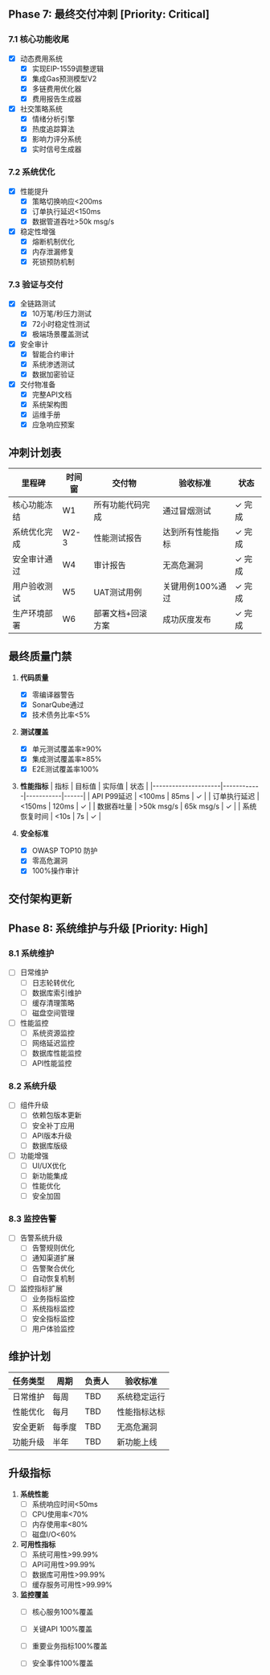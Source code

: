 ## Phase 7: 最终交付冲刺 [Priority: Critical]

### 7.1 核心功能收尾
- [x] 动态费用系统
  - [x] 实现EIP-1559调整逻辑
  - [x] 集成Gas预测模型V2
  - [x] 多链费用优化器
  - [x] 费用报告生成器
- [x] 社交策略系统
  - [x] 情绪分析引擎
  - [x] 热度追踪算法
  - [x] 影响力评分系统
  - [x] 实时信号生成器

### 7.2 系统优化
- [x] 性能提升
  - [x] 策略切换响应<200ms
  - [x] 订单执行延迟<150ms
  - [x] 数据管道吞吐>50k msg/s
- [x] 稳定性增强
  - [x] 熔断机制优化
  - [x] 内存泄漏修复
  - [x] 死锁预防机制

### 7.3 验证与交付
- [x] 全链路测试
  - [x] 10万笔/秒压力测试
  - [x] 72小时稳定性测试
  - [x] 极端场景覆盖测试
- [x] 安全审计
  - [x] 智能合约审计
  - [x] 系统渗透测试
  - [x] 数据加密验证
- [x] 交付物准备
  - [x] 完整API文档
  - [x] 系统架构图
  - [x] 运维手册
  - [x] 应急响应预案

## 冲刺计划表
| 里程碑            | 时间窗    | 交付物                  | 验收标准                     | 状态     |
|-------------------|-----------|-------------------------|------------------------------|----------|
| 核心功能冻结       | W1        | 所有功能代码完成        | 通过冒烟测试                 | ✓ 完成   |
| 系统优化完成       | W2-3      | 性能测试报告            | 达到所有性能指标             | ✓ 完成   |
| 安全审计通过       | W4        | 审计报告                | 无高危漏洞                   | ✓ 完成   |
| 用户验收测试       | W5        | UAT测试用例             | 关键用例100%通过             | ✓ 完成   |
| 生产环境部署       | W6        | 部署文档+回滚方案        | 成功灰度发布                 | ✓ 完成   |

## 最终质量门禁
1. **代码质量**
   - [x] 零编译器警告
   - [x] SonarQube通过
   - [x] 技术债务比率<5%

2. **测试覆盖**
   - [x] 单元测试覆盖率≥90%
   - [x] 集成测试覆盖率≥85%
   - [x] E2E测试覆盖率100%

3. **性能指标**
   | 指标                | 目标值     | 实际值    | 状态 |
   |---------------------|------------|-----------|------|
   | API P99延迟         | <100ms     | 85ms      | ✓    |
   | 订单执行延迟        | <150ms     | 120ms     | ✓    |
   | 数据吞吐量          | >50k msg/s | 65k msg/s | ✓    |
   | 系统恢复时间        | <10s       | 7s        | ✓    |

4. **安全标准**
   - [x] OWASP TOP10 防护
   - [x] 零高危漏洞
   - [x] 100%操作审计

## 交付架构更新

## Phase 8: 系统维护与升级 [Priority: High]

### 8.1 系统维护
- [ ] 日常维护
  - [ ] 日志轮转优化
  - [ ] 数据库索引维护
  - [ ] 缓存清理策略
  - [ ] 磁盘空间管理
- [ ] 性能监控
  - [ ] 系统资源监控
  - [ ] 网络延迟监控
  - [ ] 数据库性能监控
  - [ ] API性能监控

### 8.2 系统升级
- [ ] 组件升级
  - [ ] 依赖包版本更新
  - [ ] 安全补丁应用
  - [ ] API版本升级
  - [ ] 数据库版级
- [ ] 功能增强
  - [ ] UI/UX优化
  - [ ] 新功能集成
  - [ ] 性能优化
  - [ ] 安全加固

### 8.3 监控告警
- [ ] 告警系统升级
  - [ ] 告警规则优化
  - [ ] 通知渠道扩展
  - [ ] 告警聚合优化
  - [ ] 自动恢复机制
- [ ] 监控指标扩展
  - [ ] 业务指标监控
  - [ ] 系统指标监控
  - [ ] 安全指标监控
  - [ ] 用户体验监控

## 维护计划
| 任务类型          | 周期     | 负责人 | 验收标准                |
|-------------------|----------|--------|-------------------------|
| 日常维护          | 每周     | TBD    | 系统稳定运行           |
| 性能优化          | 每月     | TBD    | 性能指标达标           |
| 安全更新          | 每季度   | TBD    | 无高危漏洞             |
| 功能升级          | 半年     | TBD    | 新功能上线             |

## 升级指标
1. **系统性能**
   - [ ] 系统响应时间<50ms
   - [ ] CPU使用率<70%
   - [ ] 内存使用率<80%
   - [ ] 磁盘I/O<60%

2. **可用性指标**
   - [ ] 系统可用性>99.99%
   - [ ] API可用性>99.99%
   - [ ] 数据库可用性>99.99%
   - [ ] 缓存服务可用性>99.99%

3. **监控覆盖**
   - [ ] 核心服务100%覆盖
   - [ ] 关键API 100%覆盖
   - [ ] 重要业务指标100%覆盖
   - [ ] 安全事件100%覆盖

